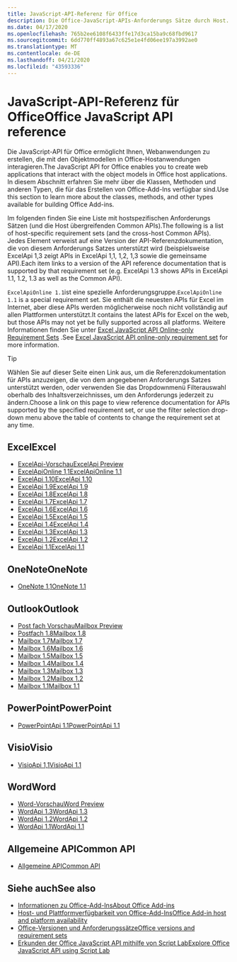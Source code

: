```yaml
---
title: JavaScript-API-Referenz für Office
description: Die Office-JavaScript-APIs-Anforderungs Sätze durch Host.
ms.date: 04/17/2020
ms.openlocfilehash: 765b2ee6108f6433ffe17d3ca15ba9c68fbd9617
ms.sourcegitcommit: 6dd770ff4893a67c625e1e4fd06ee197a3992ae0
ms.translationtype: MT
ms.contentlocale: de-DE
ms.lasthandoff: 04/21/2020
ms.locfileid: "43593336"
---
```

# <a name="office-javascript-api-reference"></a><span data-ttu-id="c391a-103">JavaScript-API-Referenz für Office</span><span class="sxs-lookup"><span data-stu-id="c391a-103">Office JavaScript API reference</span></span>

<span data-ttu-id="c391a-104">Die JavaScript-API für Office ermöglicht Ihnen, Webanwendungen zu erstellen, die mit den Objektmodellen in Office-Hostanwendungen interagieren.</span><span class="sxs-lookup"><span data-stu-id="c391a-104">The JavaScript API for Office enables you to create web applications that interact with the object models in Office host applications.</span></span> <span data-ttu-id="c391a-105">In diesem Abschnitt erfahren Sie mehr über die Klassen, Methoden und anderen Typen, die für das Erstellen von Office-Add-Ins verfügbar sind.</span><span class="sxs-lookup"><span data-stu-id="c391a-105">Use this section to learn more about the classes, methods, and other types available for building Office Add-ins.</span></span>

<span data-ttu-id="c391a-106">Im folgenden finden Sie eine Liste mit hostspezifischen Anforderungs Sätzen (und die Host übergreifenden Common APIs).</span><span class="sxs-lookup"><span data-stu-id="c391a-106">The following is a list of host-specific requirement sets (and the cross-host Common APIs).</span></span> <span data-ttu-id="c391a-107">Jedes Element verweist auf eine Version der API-Referenzdokumentation, die von diesem Anforderungs Satzes unterstützt wird (beispielsweise ExcelApi 1,3 zeigt APIs in ExcelApi 1,1, 1,2, 1,3 sowie die gemeinsame API).</span><span class="sxs-lookup"><span data-stu-id="c391a-107">Each item links to a version of the API reference documentation that is supported by that requirement set (e.g. ExcelApi 1.3 shows APIs in ExcelApi 1.1, 1.2, 1.3 as well as the Common API).</span></span>

<span data-ttu-id="c391a-108">`ExcelApiOnline 1.1`ist eine spezielle Anforderungsgruppe.</span><span class="sxs-lookup"><span data-stu-id="c391a-108">`ExcelApiOnline 1.1` is a special requirement set.</span></span> <span data-ttu-id="c391a-109">Sie enthält die neuesten APIs für Excel im Internet, aber diese APIs werden möglicherweise noch nicht vollständig auf allen Plattformen unterstützt.</span><span class="sxs-lookup"><span data-stu-id="c391a-109">It contains the latest APIs for Excel on the web, but those APIs may not yet be fully supported across all platforms.</span></span> <span data-ttu-id="c391a-110">Weitere Informationen finden Sie unter [Excel JavaScript API Online-only Requirement Sets](/office/dev/add-ins/reference/requirement-sets/excel-api-online-requirement-set) .</span><span class="sxs-lookup"><span data-stu-id="c391a-110">See [Excel JavaScript API online-only requirement set](/office/dev/add-ins/reference/requirement-sets/excel-api-online-requirement-set) for more information.</span></span>

> [!TIP]
> <span data-ttu-id="c391a-111">Wählen Sie auf dieser Seite einen Link aus, um die Referenzdokumentation für APIs anzuzeigen, die von dem angegebenen Anforderungs Satzes unterstützt werden, oder verwenden Sie das Dropdownmenü Filterauswahl oberhalb des Inhaltsverzeichnisses, um den Anforderungs jederzeit zu ändern.</span><span class="sxs-lookup"><span data-stu-id="c391a-111">Choose a link on this page to view reference documentation for APIs supported by the specified requirement set, or use the filter selection drop-down menu above the table of contents to change the requirement set at any time.</span></span>

## <a name="excel"></a><span data-ttu-id="c391a-112">Excel</span><span class="sxs-lookup"><span data-stu-id="c391a-112">Excel</span></span>

- [<span data-ttu-id="c391a-113">ExcelApi-Vorschau</span><span class="sxs-lookup"><span data-stu-id="c391a-113">ExcelApi Preview</span></span>](/javascript/api/excel?view=excel-js-preview)
- [<span data-ttu-id="c391a-114">ExcelApiOnline 1,1</span><span class="sxs-lookup"><span data-stu-id="c391a-114">ExcelApiOnline 1.1</span></span>](/javascript/api/excel?view=excel-js-online)
- [<span data-ttu-id="c391a-115">ExcelApi 1.10</span><span class="sxs-lookup"><span data-stu-id="c391a-115">ExcelApi 1.10</span></span>](/javascript/api/excel?view=excel-js-1.10)
- [<span data-ttu-id="c391a-116">ExcelApi 1.9</span><span class="sxs-lookup"><span data-stu-id="c391a-116">ExcelApi 1.9</span></span>](/javascript/api/excel?view=excel-js-1.9)
- [<span data-ttu-id="c391a-117">ExcelApi 1.8</span><span class="sxs-lookup"><span data-stu-id="c391a-117">ExcelApi 1.8</span></span>](/javascript/api/excel?view=excel-js-1.8)
- [<span data-ttu-id="c391a-118">ExcelApi 1.7</span><span class="sxs-lookup"><span data-stu-id="c391a-118">ExcelApi 1.7</span></span>](/javascript/api/excel?view=excel-js-1.7)
- [<span data-ttu-id="c391a-119">ExcelApi 1.6</span><span class="sxs-lookup"><span data-stu-id="c391a-119">ExcelApi 1.6</span></span>](/javascript/api/excel?view=excel-js-1.6)
- [<span data-ttu-id="c391a-120">ExcelApi 1.5</span><span class="sxs-lookup"><span data-stu-id="c391a-120">ExcelApi 1.5</span></span>](/javascript/api/excel?view=excel-js-1.5)
- [<span data-ttu-id="c391a-121">ExcelApi 1.4</span><span class="sxs-lookup"><span data-stu-id="c391a-121">ExcelApi 1.4</span></span>](/javascript/api/excel?view=excel-js-1.4)
- [<span data-ttu-id="c391a-122">ExcelApi 1.3</span><span class="sxs-lookup"><span data-stu-id="c391a-122">ExcelApi 1.3</span></span>](/javascript/api/excel?view=excel-js-1.3)
- [<span data-ttu-id="c391a-123">ExcelApi 1.2</span><span class="sxs-lookup"><span data-stu-id="c391a-123">ExcelApi 1.2</span></span>](/javascript/api/excel?view=excel-js-1.2)
- [<span data-ttu-id="c391a-124">ExcelApi 1.1</span><span class="sxs-lookup"><span data-stu-id="c391a-124">ExcelApi 1.1</span></span>](/javascript/api/excel?view=excel-js-1.1)

## <a name="onenote"></a><span data-ttu-id="c391a-125">OneNote</span><span class="sxs-lookup"><span data-stu-id="c391a-125">OneNote</span></span>

- [<span data-ttu-id="c391a-126">OneNote 1,1</span><span class="sxs-lookup"><span data-stu-id="c391a-126">OneNote 1.1</span></span>](/javascript/api/onenote?view=onenote-js-1.1)

## <a name="outlook"></a><span data-ttu-id="c391a-127">Outlook</span><span class="sxs-lookup"><span data-stu-id="c391a-127">Outlook</span></span>

- [<span data-ttu-id="c391a-128">Post fach Vorschau</span><span class="sxs-lookup"><span data-stu-id="c391a-128">Mailbox Preview</span></span>](/javascript/api/outlook?view=outlook-js-preview)
- [<span data-ttu-id="c391a-129">Postfach 1.8</span><span class="sxs-lookup"><span data-stu-id="c391a-129">Mailbox 1.8</span></span>](/javascript/api/outlook?view=outlook-js-1.8)
- [<span data-ttu-id="c391a-130">Mailbox 1.7</span><span class="sxs-lookup"><span data-stu-id="c391a-130">Mailbox 1.7</span></span>](/javascript/api/outlook?view=outlook-js-1.7)
- [<span data-ttu-id="c391a-131">Mailbox 1.6</span><span class="sxs-lookup"><span data-stu-id="c391a-131">Mailbox 1.6</span></span>](/javascript/api/outlook?view=outlook-js-1.6)
- [<span data-ttu-id="c391a-132">Mailbox 1.5</span><span class="sxs-lookup"><span data-stu-id="c391a-132">Mailbox 1.5</span></span>](/javascript/api/outlook?view=outlook-js-1.5)
- [<span data-ttu-id="c391a-133">Mailbox 1.4</span><span class="sxs-lookup"><span data-stu-id="c391a-133">Mailbox 1.4</span></span>](/javascript/api/outlook?view=outlook-js-1.4)
- [<span data-ttu-id="c391a-134">Mailbox 1.3</span><span class="sxs-lookup"><span data-stu-id="c391a-134">Mailbox 1.3</span></span>](/javascript/api/outlook?view=outlook-js-1.3)
- [<span data-ttu-id="c391a-135">Mailbox 1.2</span><span class="sxs-lookup"><span data-stu-id="c391a-135">Mailbox 1.2</span></span>](/javascript/api/outlook?view=outlook-js-1.2)
- [<span data-ttu-id="c391a-136">Mailbox 1.1</span><span class="sxs-lookup"><span data-stu-id="c391a-136">Mailbox 1.1</span></span>](/javascript/api/outlook?view=outlook-js-1.1)

## <a name="powerpoint"></a><span data-ttu-id="c391a-137">PowerPoint</span><span class="sxs-lookup"><span data-stu-id="c391a-137">PowerPoint</span></span>

- [<span data-ttu-id="c391a-138">PowerPointApi 1.1</span><span class="sxs-lookup"><span data-stu-id="c391a-138">PowerPointApi 1.1</span></span>](/javascript/api/powerpoint?view=powerpoint-js-1.1)

## <a name="visio"></a><span data-ttu-id="c391a-139">Visio</span><span class="sxs-lookup"><span data-stu-id="c391a-139">Visio</span></span>

- [<span data-ttu-id="c391a-140">VisioApi 1,1</span><span class="sxs-lookup"><span data-stu-id="c391a-140">VisioApi 1.1</span></span>](/javascript/api/visio?view=visio-js-1.1)

## <a name="word"></a><span data-ttu-id="c391a-141">Word</span><span class="sxs-lookup"><span data-stu-id="c391a-141">Word</span></span>

- [<span data-ttu-id="c391a-142">Word-Vorschau</span><span class="sxs-lookup"><span data-stu-id="c391a-142">Word Preview</span></span>](/javascript/api/word?view=word-js-preview)
- [<span data-ttu-id="c391a-143">WordApi 1.3</span><span class="sxs-lookup"><span data-stu-id="c391a-143">WordApi 1.3</span></span>](/javascript/api/word?view=word-js-1.3)
- [<span data-ttu-id="c391a-144">WordApi 1.2</span><span class="sxs-lookup"><span data-stu-id="c391a-144">WordApi 1.2</span></span>](/javascript/api/word?view=word-js-1.2)
- [<span data-ttu-id="c391a-145">WordApi 1.1</span><span class="sxs-lookup"><span data-stu-id="c391a-145">WordApi 1.1</span></span>](/javascript/api/word?view=word-js-1.1)

## <a name="common-api"></a><span data-ttu-id="c391a-146">Allgemeine API</span><span class="sxs-lookup"><span data-stu-id="c391a-146">Common API</span></span>

- [<span data-ttu-id="c391a-147">Allgemeine API</span><span class="sxs-lookup"><span data-stu-id="c391a-147">Common API</span></span>](/javascript/api/office?view=common-js)

## <a name="see-also"></a><span data-ttu-id="c391a-148">Siehe auch</span><span class="sxs-lookup"><span data-stu-id="c391a-148">See also</span></span>

- [<span data-ttu-id="c391a-149">Informationen zu Office-Add-Ins</span><span class="sxs-lookup"><span data-stu-id="c391a-149">About Office Add-ins</span></span>](/office/dev/add-ins/overview)
- [<span data-ttu-id="c391a-150">Host- und Plattformverfügbarkeit von Office-Add-Ins</span><span class="sxs-lookup"><span data-stu-id="c391a-150">Office Add-in host and platform availability</span></span>](/office/dev/add-ins/overview/office-add-in-availability)
- [<span data-ttu-id="c391a-151">Office-Versionen und Anforderungssätze</span><span class="sxs-lookup"><span data-stu-id="c391a-151">Office versions and requirement sets</span></span>](/office/dev/add-ins/develop/office-versions-and-requirement-sets)
- [<span data-ttu-id="c391a-152">Erkunden der Office JavaScript API mithilfe von Script Lab</span><span class="sxs-lookup"><span data-stu-id="c391a-152">Explore Office JavaScript API using Script Lab</span></span>](/office/dev/add-ins/overview/explore-with-script-lab)

